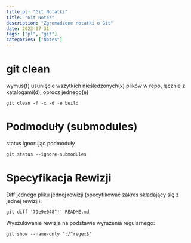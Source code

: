 ```yaml
---
title_pl: "Git Notatki"
title: "Git Notes"
description: "Zgromadzone notatki o Git"
date: 2023-07-31
tags: ["pl", "git"]
categories: ["Notes"]
---
```


# git clean

wymuś(f) usunięcie wszytkich nieśledzonych(x) plików w repo, łącznie z katalogami(d), oprócz jednego(e)

```
git clean -f -x -d -e build
```

# Podmoduły (submodules)

status ignorując podmoduły

```
git status --ignore-submodules
```

# Specyfikacja Rewizji

Diff jednego pliku jednej rewizji (specyfikować zakres składający się z jednej rewizji):

```
git diff '79e9e048^!' README.md
```

Wyszukiwanie rewizja na podstawie wyrażenia regularnego:

```
git show --name-only ":/^regex$"
```
